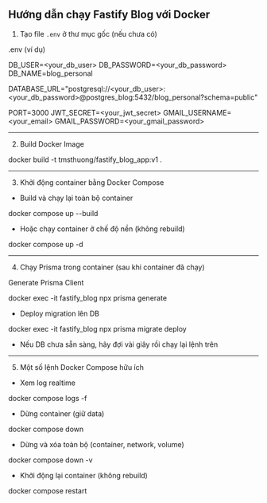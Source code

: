 ## Hướng dẫn chạy Fastify Blog với Docker

1. Tạo file `.env` ở thư mục gốc (nếu chưa có)

.env (ví dụ)

DB_USER=<your_db_user>
DB_PASSWORD=<your_db_password>
DB_NAME=blog_personal

DATABASE_URL="postgresql://<your_db_user>:<your_db_password>@postgres_blog:5432/blog_personal?schema=public"

PORT=3000
JWT_SECRET=<your_jwt_secret>
GMAIL_USERNAME=<your_email>
GMAIL_PASSWORD=<your_gmail_password>

---

2. Build Docker Image

docker build -t tmsthuong/fastify_blog_app:v1 .

---

3. Khởi động container bằng Docker Compose

- Build và chạy lại toàn bộ container

docker compose up --build

- Hoặc chạy container ở chế độ nền (không rebuild)

docker compose up -d

---

4. Chạy Prisma trong container (sau khi container đã chạy)

Generate Prisma Client

docker exec -it fastify_blog npx prisma generate

- Deploy migration lên DB

docker exec -it fastify_blog npx prisma migrate deploy

- Nếu DB chưa sẵn sàng, hãy đợi vài giây rồi chạy lại lệnh trên

---

5. Một số lệnh Docker Compose hữu ích

- Xem log realtime

docker compose logs -f

-  Dừng container (giữ data)

docker compose down

- Dừng và xóa toàn bộ (container, network, volume)

docker compose down -v

- Khởi động lại container (không rebuild)

docker compose restart
